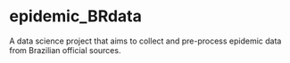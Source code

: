 # epidemic_BRdata
A data science project that aims to collect and pre-process epidemic data from Brazilian official sources.
